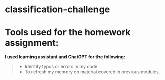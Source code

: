 # classification-challenge

# Tools used for the homework assignment:

**I used learning assistant and ChatGPT for the following:**
> * Identify typos or errors in my code. 
> * To refresh my memory on material covered in previous modules. 